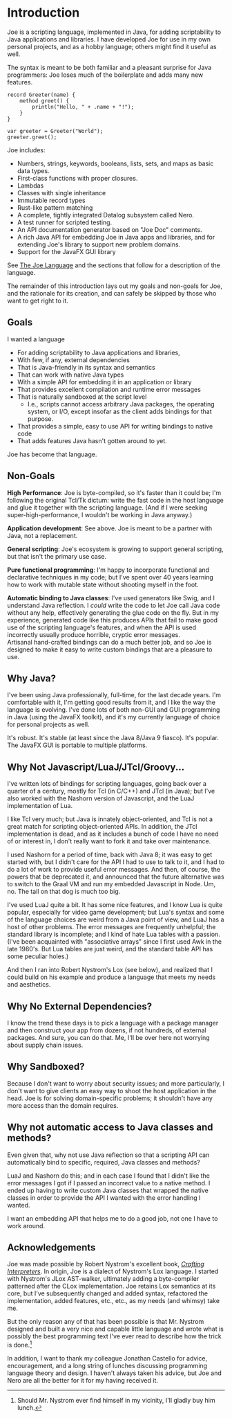# Introduction

Joe is a scripting language, implemented in Java, for adding scriptability 
to Java applications and libraries.  I have developed Joe for use in my
own personal projects, and as a hobby language; others might find it useful 
as well.

The syntax is meant to be both familiar and a pleasant surprise for 
Java programmers: Joe loses much of the boilerplate and adds many new
features.

```joe
record Greeter(name) {
    method greet() {
        println("Hello, " + .name + "!");
    }
}

var greeter = Greeter("World");
greeter.greet();
```

Joe includes:

- Numbers, strings, keywords, booleans, lists, sets, and maps as basic 
  data types.
- First-class functions with proper closures.
- Lambdas
- Classes with single inheritance
- Immutable record types
- Rust-like pattern matching
- A complete, tightly integrated Datalog subsystem called Nero.
- A test runner for scripted testing.
- An API documentation generator based on "Joe Doc" comments.
- A rich Java API for embedding Joe in Java apps and libraries, and
  for extending Joe's library to support new problem domains.
- Support for the JavaFX GUI library

See [The Joe Language](language.md) and the sections that follow for 
a description of the language.  

The remainder of this introduction lays out my goals and non-goals for Joe,
and the rationale for its creation, and can safely be skipped by those
who want to get right to it.

## Goals

I wanted a language 

- For adding scriptability to Java applications and libraries,
- With few, if any, external dependencies
- That is Java-friendly in its syntax and semantics
- That can work with native Java types
- With a simple API for embedding it in an application or library
- That provides excellent compilation and runtime error messages
- That is naturally sandboxed at the script level
  - I.e., scripts cannot access arbitrary Java packages, the operating system,
    or I/O, except insofar as the client adds bindings for that purpose.
- That provides a simple, easy to use API for writing bindings to native
  code
- That adds features Java hasn't gotten around to yet.

Joe has become that language.

## Non-Goals

**High Performance**: Joe is byte-compiled, so it's faster than it could
be; I'm following the original Tcl/Tk dictum: write the fast code in the host 
language and glue it together with the scripting language.  (And if I were
seeking super-high-performance, I wouldn't be working in Java anyway.)

**Application development**: See above.  Joe is meant to be a partner with
Java, not a replacement.

**General scripting**: Joe's ecosystem is growing to support general
scripting, but that isn't the primary use case.

**Pure functional programming**: I'm happy to incorporate functional
and declarative techniques in my code; but I've spent over 40 years learning 
how to work with mutable state without shooting myself in the foot.

**Automatic binding to Java classes**: I've used generators like Swig, and
I understand Java reflection.  I _could_ write the code to let Joe call
Java code without any help, effectively generating the glue code on the
fly.  But in my experience, generated code like this produces APIs that
fail to make good use of the scripting language's features, and when the
API is used incorrectly usually produce horrible, cryptic error messages.  
Artisanal hand-crafted bindings can do a much better job, and so Joe is 
designed to make it easy to write custom bindings that are a pleasure to use.

## Why Java?

I've been using Java professionally, full-time, for the last decade years.  I'm
comfortable with it, I'm getting good results from it, and I like the way the
language is evolving. I've done lots of both non-GUI and GUI programming in 
Java (using the JavaFX toolkit), and it's my currently language of choice
for personal projects as well.

It's robust. It's stable (at least since the Java 8/Java 9 fiasco).  It's
popular. The JavaFX GUI is portable to multiple platforms.

## Why Not Javascript/LuaJ/JTcl/Groovy...

I've written lots of bindings for scripting languages, going back over a
quarter of a century, mostly for Tcl (in C/C++) and JTcl (in Java); but I've
also worked with the Nashorn version of Javascript, and the LuaJ implementation
of Lua.

I like Tcl very much; but Java is innately object-oriented, and Tcl is not a 
great match for scripting object-oriented APIs. In addition, the JTcl
implementation is dead, and as it includes a bunch of code I have no need of
or interest in, I don't really want to fork it and take over maintenance.

I used Nashorn for a period of time, back with Java 8; it was easy to get
started with, but I didn't care for the API I had to use to talk to it, and I 
had to do a lot of work to provide useful error messages.  And then, of course,
the powers that be deprecated it, and announced that the future alternative
was to switch to the Graal VM and run my embedded Javascript in Node.  Um, 
no.  The tail on that dog is much too big.

I've used LuaJ quite a bit. It has some nice features, and I know Lua is
quite popular, especially for video game development; but Lua's syntax and some
of the language choices are weird from a Java point of view, and LuaJ has
a host of other problems.  The error messages are frequently unhelpful; the 
standard library is incomplete; and I kind of hate Lua tables with a 
passion.  (I've been acquainted with "associative arrays" since I first used 
Awk in the late 1980's.  But Lua tables are just weird, and the standard table 
API has some peculiar holes.)

And then I ran into Robert Nystrom's Lox (see below), and realized that I
could build on his example and produce a language that meets my needs and 
aesthetics.
 
## Why No External Dependencies?

I know the trend these days is to pick a language with a package manager and
then construct your app from dozens, if not hundreds, of external packages.
And sure, you can do that.  Me, I'll be over here not worrying about 
supply chain issues.

## Why Sandboxed?

Because I don't want to worry about security issues; and more particularly,
I don't want to give clients an easy way to shoot the host application in 
the head.  Joe is for solving domain-specific problems; it shouldn't have any
more access than the domain requires.

## Why not automatic access to Java classes and methods?

Even given that, why not use Java reflection so that a scripting API can
automatically bind to specific, required, Java classes and methods?

LuaJ and Nashorn do this; and in each case I found that I didn't like the 
error messages I got if I passed an incorrect value to a native 
method. I ended up having to write custom Java classes that wrapped the native 
classes in order to provide the API I wanted with the error handling I wanted.

I want an embedding API that helps me to do a good job, not one I have to
work around.


## Acknowledgements

Joe was made possible by Robert Nystrom's excellent book,
[*Crafting Interpreters*](https://craftinginterpreters.com). In origin, Joe
is a dialect of Nystrom's Lox language.  I started with Nystrom's JLox
AST-walker, ultimately adding a byte-compiler patterned after the CLox 
implementation.  Joe retains Lox semantics at its core, but I've subsequently 
changed and added syntax, refactored the implementation, added features,
etc., etc., as my needs (and whimsy) take me.

But the only reason any of that has been possible is that Mr. Nystrom designed
and built a very nice and capable little language and wrote what is possibly 
the best programming text I've ever read to describe how the trick 
is done.[^lunch]

In addition, I want to thank my colleague Jonathan Castello for advice,
encouragement, and a long string of lunches discussing programming language
theory and design.  I haven't always taken his advice, but Joe and Nero are 
all the better for it for my having received it.

[^lunch]: Should Mr. Nystrom ever find himself in my vicinity, I'll gladly
buy him lunch.
